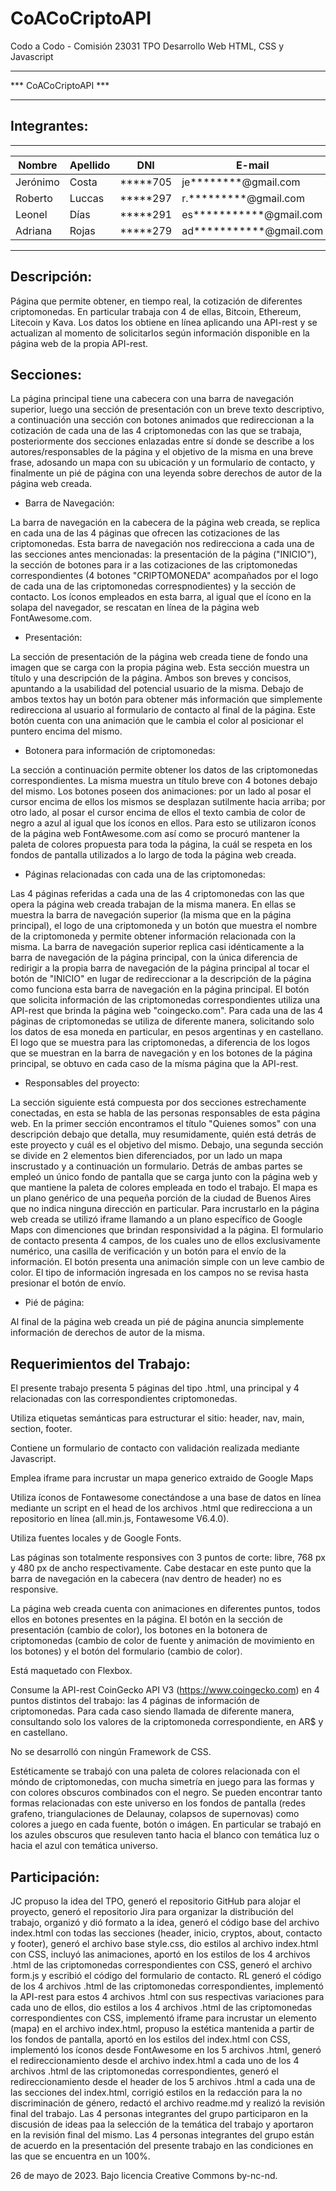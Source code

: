 # CoACoCriptoAPI
Codo a Codo - Comisión 23031
TPO Desarrollo Web
HTML, CSS y Javascript


************************
***  CoACoCriptoAPI  ***
************************


Integrantes:
------------
 __________ __________ __________ _________________________
| Nombre   | Apellido | DNI      | E-mail                  |
|----------|----------|----------|-------------------------|
| Jerónimo | Costa    | *****705 | je********@gmail.com    |
| Roberto  | Luccas   | *****297 | r.*********@gmail.com   |
| Leonel   | Días     | *****291 | es***********@gmail.com |
| Adriana  | Rojas    | *****279 | ad***********@gmail.com |
 ---------- ---------- ---------- -------------------------


Descripción:
------------

Página que permite obtener, en tiempo real, la cotización de diferentes criptomonedas. En particular trabaja con 4 de ellas, Bitcoin, Ethereum, Litecoin y Kava. Los datos los obtiene en línea aplicando una API-rest y se actualizan al momento de solicitarlos según información disponible en la página web de la propia API-rest.


Secciones:
----------

La página principal tiene una cabecera con una barra de navegación superior, luego una sección de presentación con un breve texto descriptivo, a continuación una sección con botones animados que redireccionan a la cotización de cada una de las 4 criptomonedas con las que se trabaja, posteriormente dos secciones enlazadas entre sí donde se describe a los autores/responsables de la página y el objetivo de la misma en una breve frase, adosando un mapa con su ubicación y un formulario de contacto, y finalmente un pié de página con una leyenda sobre derechos de autor de la página web creada.

* Barra de Navegación:

La barra de navegación en la cabecera de la página web creada, se replica en cada una de las 4 páginas que ofrecen las cotizaciones de las criptomonedas. Esta barra de navegación nos redirecciona a cada una de las secciones antes mencionadas: la presentación de la página ("INICIO"), la sección de botones para ir a las cotizaciones de las criptomonedas correspondientes (4 botones "CRIPTOMONEDA" acompañados por el logo de cada una de las criptomonedas correspnodientes) y la sección de contacto. Los íconos empleados en esta barra, al igual que el ícono en la solapa del navegador, se rescatan en línea de la página web FontAwesome.com.

* Presentación:

La sección de presentación de la página web creada tiene de fondo una imagen que se carga con la propia página web. Esta sección muestra un título y una descripción de la página. Ambos son breves y concisos, apuntando a la usabilidad del potencial usuario de la misma. Debajo de ambos textos hay un botón para obtener más información que simplemente redirecciona al usuario al formulario de contacto al final de la página. Este botón cuenta con una animación que le cambia el color al posicionar el puntero encima del mismo.

* Botonera para información de criptomonedas:

La sección a continuación permite obtener los datos de las criptomonedas correspondientes. La misma muestra un título breve con 4 botones debajo del mismo. Los botones poseen dos animaciones: por un lado al posar el cursor encima de ellos los mismos se desplazan sutilmente hacia arriba; por otro lado, al posar el cursor encima de ellos el texto cambia de color de negro a azul al igual que los íconos en ellos. Para esto se utilizaron íconos de la página web FontAwesome.com así como se procuró mantener la paleta de colores propuesta para toda la página, la cuál se respeta en los fondos de pantalla utilizados a lo largo de toda la página web creada.

  - Páginas relacionadas con cada una de las criptomonedas:

Las 4 páginas referidas a cada una de las 4 criptomonedas con las que opera la página web creada trabajan de la misma manera. En ellas se muestra la barra de navegación superior (la misma que en la página principal), el logo de una criptomoneda y un botón que muestra el nombre de la criptomoneda y permite obtener información relacionada con la misma. La barra de navegación superior replica casi idénticamente a la barra de navegación de la página principal, con la única diferencia de redirigir a la propia barra de navegación de la página principal al tocar el botón de "INICIO" en lugar de redireccionar a la descripción de la página como funciona esta barra de navegación en la página principal. El botón que solicita información de las criptomonedas correspondientes utiliza una API-rest que brinda la página web "coingecko.com". Para cada una de las 4 páginas de criptomonedas se utiliza de diferente manera, solicitando solo los datos de esa moneda en particular, en pesos argentinas y en castellano. El logo que se muestra para las criptomonedas, a diferencia de los logos que se muestran en la barra de navegación y en los botones de la página principal, se obtuvo en cada caso de la mísma página que la API-rest.

* Responsables del proyecto:

La sección siguiente está compuesta por dos secciones estrechamente conectadas, en esta se habla de las personas responsables de esta página web. En la primer sección encontramos el título "Quienes somos" con una descripción debajo que detalla, muy resumidamente, quién está detrás de este proyecto y cuál es el objetivo del mismo. Debajo, una segunda sección se divide en 2 elementos bien diferenciados, por un lado un mapa inscrustado y a continuación un formulario. Detrás de ambas partes se empleó un único fondo de pantalla que se carga junto con la página web y que mantiene la paleta de colores empleada en todo el trabajo. El mapa es un plano genérico de una pequeña porción de la ciudad de Buenos Aires que no indica ninguna dirección en particular. Para incrustarlo en la página web creada se utilizó iframe llamando a un plano específico de Google Maps con dimenciones que brindan responsividad a la página. El formulario de contacto presenta 4 campos, de los cuales uno de ellos exclusivamente numérico, una casilla de verificación y un botón para el envío de la información. El botón presenta una animación simple con un leve cambio de color. El tipo de información ingresada en los campos no se revisa hasta presionar el botón de envío.

* Pié de página:

Al final de la página web creada un pié de página anuncia simplemente información de derechos de autor de la misma.


Requerimientos del Trabajo:
---------------------------

El presente trabajo presenta 5 páginas del tipo .html, una principal y 4 relacionadas con las correspondientes criptomonedas.

Utiliza etiquetas semánticas para estructurar el sitio: header, nav, main, section, footer.

Contiene un formulario de contacto con validación realizada mediante Javascript.

Emplea iframe para incrustar un mapa generico extraido de Google Maps

Utiliza íconos de Fontawesome conectándose a una base de datos en línea mediante un script en el head de los archivos .html que redirecciona a un repositorio en línea (all.min.js, Fontawesome V6.4.0).

Utiliza fuentes locales y de Google Fonts.

Las páginas son totalmente responsives con 3 puntos de corte: libre, 768 px y 480 px de ancho respectivamente. Cabe destacar en este punto que la barra de navegación en la cabecera (nav dentro de header) no es responsive.

La página web creada cuenta con animaciones en diferentes puntos, todos ellos en botones presentes en la página. El botón en la sección de presentación (cambio de color), los botones en la botonera de criptomonedas (cambio de color de fuente y animación de movimiento en los botones) y el botón del formulario (cambio de color).

Está maquetado con Flexbox.

Consume la API-rest CoinGecko API V3 (https://www.coingecko.com) en 4 puntos distintos del trabajo: las 4 páginas de información de criptomonedas. Para cada caso siendo llamada de diferente manera, consultando solo los valores de la criptomoneda correspondiente, en AR$ y en castellano.

No se desarrolló con ningún Framework de CSS.

Estéticamente se trabajó con una paleta de colores relacionada con el móndo de criptomonedas, con mucha simetría en juego para las formas y con colores obscuros combinados con el negro. Se pueden encontrar tanto formas relacionadas con este universo en los fondos de pantalla (redes grafeno, triangulaciones de Delaunay, colapsos de supernovas) como colores a juego en cada fuente, botón o imágen. En particular se trabajó en los azules obscuros que resuleven tanto hacia el blanco con temática luz o hacia el azul con temática universo.


Participación:
--------------

JC propuso la idea del TPO, generó el repositorio GitHub para alojar el proyecto, generó el repositorio Jira para organizar la distribución del trabajo, organizó y dió formato a la idea, generó el código base del archivo index.html con todas las secciones (header, inicio, cryptos, about, contacto y footer), generó el archivo base style.css, dio estilos al archivo index.html con CSS, incluyó las animaciones, aportó en los estilos de los 4 archivos .html de las criptomonedas correspondientes con CSS, generó el archivo form.js y escribió el código del formulario de contacto. RL generó el código de los 4 archivos .html de las criptomonedas correspondientes, implementó la API-rest para estos 4 archivos .html con sus respectivas variaciones para cada uno de ellos, dio estilos a los 4 archivos .html de las criptomonedas correspondientes con CSS, implementó iframe para incrustar un elemento (mapa) en el archivo index.html, propuso la estética mantenida a partir de los fondos de pantalla, aportó en los estilos del index.html con CSS, implementó los íconos desde FontAwesome en los 5 archivos .html, generó el redireccionamiento desde el archivo index.html a cada uno de los 4 archivos .html de las criptomonedas correspondientes, generó el redireccionamiento desde el header de los 5 archivos .html a cada una de las secciones del index.html, corrigió estilos en la redacción para la no discriminación de género, redactó el archivo readme.md y realizó la revisión final del trabajo. Las 4 personas integrantes del grupo participaron en la discusión de ideas paa la selección de la temática del trabajo y aportaron en la revisión final del mismo. Las 4 personas integrantes del grupo están de acuerdo en la presentación del presente trabajo en las condiciones en las que se encuentra en un 100%.

26 de mayo de 2023. Bajo licencia Creative Commons by-nc-nd.

